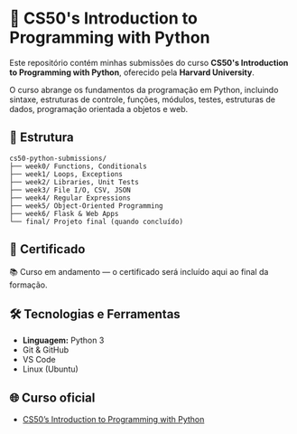 # 🐍 CS50's Introduction to Programming with Python

Este repositório contém minhas submissões do curso **CS50's Introduction to Programming with Python**, oferecido pela **Harvard University**.

O curso abrange os fundamentos da programação em Python, incluindo sintaxe, estruturas de controle, funções, módulos, testes, estruturas de dados, programação orientada a objetos e web.

## 📂 Estrutura
```
cs50-python-submissions/
├── week0/ Functions, Conditionals
├── week1/ Loops, Exceptions
├── week2/ Libraries, Unit Tests
├── week3/ File I/O, CSV, JSON
├── week4/ Regular Expressions
├── week5/ Object-Oriented Programming
├── week6/ Flask & Web Apps
└── final/ Projeto final (quando concluído)
```

## 📜 Certificado

📚 Curso em andamento — o certificado será incluído aqui ao final da formação.


## 🛠️ Tecnologias e Ferramentas

- **Linguagem:** Python 3
- Git & GitHub
- VS Code
- Linux (Ubuntu)


## 🌐 Curso oficial

- [CS50’s Introduction to Programming with Python](https://cs50.harvard.edu/python/)
